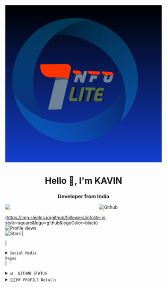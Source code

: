 <img src="ETC/LogoMakerCa-1686048742012.png">

<h1 align="center">Hello 👋, I'm KAVIN</h1>
<h3 align="center"> Developer from India</h3>

<Img src="https://readme-typing-svg.herokuapp.com?font=Rye&pause=500&color=0844080&width=255&height=30&lines=CHECK+-+MY+-+PROFILE">
 
<img width="40%" align="right" alt="Github" src="ETC/logo.png"/>

(https://img.shields.io/github/followers/infolite-in style=square&logo=github&logoColor=black)&nbsp;   
<img src="https://komarev.com/ghpvc/?username=infolite-in" alt=" Profile views"/>     
 ![Stars](https://img.shields.io/github/stars/infolite-in?label=Profile%20Stars&logo=Profile%20stars&logoColor=g) | 
 
| <Details><summary><code>Social Media Pages</code></summary><a href="https://infolite-in.github.io/biodata/"><Img width="40%" height="20" align="centre" src="https://img.shields.io/badge/My-Portfolio-E31414?style=round&logo=I&logoColor=white"/> <a href="https://youtube.com/@infotalkies?si=EnSIkaIECMiOmarE"><Img src="https://img.shields.io/badge/INFOTALKIES-E31414? ?style=squar&logo=youtube&logoColor=white"/> <a href="https://www.facebook.com/Info.Talkies.official?mibextid=ZbWKwL"><img src="https://img.shields.io/badge/-Facebook-fffff7?style=square&logo=Facebook&logo-Facebook&Color=00088"></a>  <a href="https://t.me/Infotalkies"><img src="https://img.shields.io/badge/Join-Updates%20Channel-blue.svg?style=square&logo=Telegram"></a> </Details> | 
  
</p>

</Details>
<Details>

<Summary> <code>📊  GITHUB STATUS</code> </summary>

<p align="center"> 
 <img width="200" height="100" align="center" src="https://github.com/infolite-in/infolite-in/blob/main/ETC/inbox-zero.svg">

 |<Img width="700" src="https://github-readme-stats.vercel.app/api?username=infolite-in&show_icons=true&80%&theme=radical"/> 
 ![My github stats](https://github-readme-stats.vercel.app/api/top-langs/?username=infolite-in&theme=radical&layout=fit) 
 
</P>
</Details>
<Details>
<Summary><code>🧑🏽‍💻MY PROFILE Details</code></summary>

|SPONSORS|<a href="https://github.com/KAVIYARASAN-1997/inflite-in/blob/main/sponsor.md">MY SPONSORSHIPS</a>|
|:----:|:----:|
|Language and tools|<a href="https://github.com/KAVIYARASAN-1997/KAVIYARASAN-1997/blob/main/Language.md">Language Tools</a>|
|Achievements|<a href="https://github.com/KAVIYARASAN-1997/KAVIYARASAN-1997/blob/main/Achievements.md">Achievements</a>|
|Cantact and Updates|<a href="https://github.com/KAVIYARASAN-1997/KAVIYARASAN-1997/blob/main/Update.md">Cantact</a>|
 
<img src="https://readme-typing-svg.herokuapp.com/?lines=CHECK%20+MY%20PROJECT'S&font=&center=true&width=650&height=120&color=008000&vCenter=true&size=45%22">

</Details>


